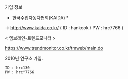 가입 정보


* 한국수입자동차협회(KAIDA) *

 -> http://www.kaida.co.kr/
    ( ID : hankook / PW : hrc7766 )


< 엠브레인-트렌드모니터 >


https://www.trendmonitor.co.kr/tmweb/main.do


2010년 연구소 가입.

    ID : hrc130
    PW : hrc^7766